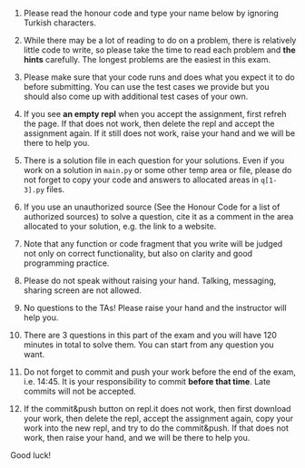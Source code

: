 1. Please read the honour code and type your name below by ignoring Turkish characters.

2. While there may be a lot of reading to do on a problem, there is relatively little code to write, so please take the time to read each problem and **the hints** carefully. The longest problems are the easiest in this exam.

3. Please make sure that your code runs and does what you expect it to do before submitting. You can use the test cases we provide but you should also come up with additional test cases of your own. 

4. If you see **an empty repl** when you accept the assignment, first refreh the page. If that does not work, then delete the repl and accept the assignment again. If it still does not work, raise your hand and we will be there to help you.

5. There is a solution file in each question for your solutions. Even if you work on a solution in `main.py` or some other temp area or file, please do not forget to copy your code and answers to allocated areas in `q[1-3].py` files.

6. If you use an unauthorized source (See the Honour Code for a list of authorized sources) to solve a question, cite it as a comment in the area allocated to your solution, e.g. the link to a website.

7. Note that any function or code fragment that you write will be judged not only on correct functionality, but also on clarity and good programming practice.

8. Please do not speak without raising your hand. Talking, messaging, sharing screen are not allowed.

9. No questions to the TAs! Please raise your hand and the instructor will help you.

10. There are 3 questions in this part of the exam and you will have 120 minutes in total to solve them. You can start from any question you want.

11. Do not forget to commit and push your work before the end of the exam, i.e. 14:45. It is your responsibility to commit **before that time**. Late commits will not be accepted.

12. If the commit&push button on repl.it does not work, then first download your work, then delete the repl, accept the assignment again, copy your work into the new repl, and try to do the commit&push. If that does not work, then raise your hand, and we will be there to help you.

Good luck!
